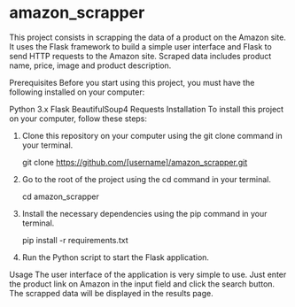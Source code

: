 # amazon_scrapper
This project consists in scrapping the data of a product on the Amazon site. It uses the Flask framework to build a simple user interface and Flask to send HTTP requests to the Amazon site. Scraped data includes product name, price, image and product description.

Prerequisites
Before you start using this project, you must have the following installed on your computer:

Python 3.x
Flask
BeautifulSoup4
Requests
Installation
To install this project on your computer, follow these steps:

1. Clone this repository on your computer using the git clone command in your terminal.

    git clone https://github.com/[username]/amazon_scrapper.git

2. Go to the root of the project using the cd command in your terminal.

    cd amazon_scrapper

3. Install the necessary dependencies using the pip command in your terminal.

    pip install -r requirements.txt

4. Run the Python script to start the Flask application.

Usage
The user interface of the application is very simple to use. Just enter the product link on Amazon in the input field and click the search button. The scrapped data will be displayed in the results page.